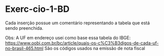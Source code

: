 # Exerc-cio-1-BD
Cada inserção possue um comentário representando a tabela que está sendo preenchida.

Obs: A UF em endereço usei como base essa tabela do IBGE: https://www.oobj.com.br/bc/article/quais-os-c%C3%B3digos-de-cada-uf-no-brasil-465.html
São os códigos usados na emissão de nota fiscal
